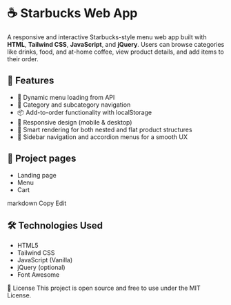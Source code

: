 # ☕ Starbucks Web App

A responsive and interactive Starbucks-style menu web app built with **HTML**, **Tailwind CSS**, **JavaScript**, and **jQuery**. Users can browse categories like drinks, food, and at-home coffee, view product details, and add items to their order.

## 🚀 Features

- 🧭 Dynamic menu loading from API
- 🍹 Category and subcategory navigation
- 📦 Add-to-order functionality with localStorage
- 🔄 Responsive design (mobile & desktop)
- 🧠 Smart rendering for both nested and flat product structures
- 🧭 Sidebar navigation and accordion menus for a smooth UX

## 📁 Project pages
- Landing page
- Menu
- Cart

markdown
Copy
Edit

## 🛠️ Technologies Used

- HTML5
- Tailwind CSS
- JavaScript (Vanilla)
- jQuery (optional)
- Font Awesome


📄 License
This project is open source and free to use under the MIT License.

